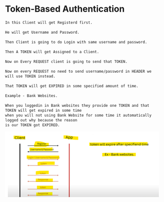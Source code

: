 
 # Token-Based Authentication
 
    In this Client will get Registerd first.
    
    He will get Username and Password.

    Then Client is going to do Login with same username and password.

    Then A TOKEN will get Assigned to a Client.

    Now on Every REQUEST client is going to send that TOKEN.

    Now on every REQUEST no need to send username/password in HEADER we will use TOKEN instead.

    That TOKEN will get EXPIRED in some specified amount of time.

    Example - Bank Websites.

    When you loggedin in Bank websites they provide one TOKEN and that TOKEN will get expired in some time
    when you will not using Bank Website for some time it automatically logged out why because the reason
    is our TOKEN got EXPIRED.

   ![img.png](img.png)